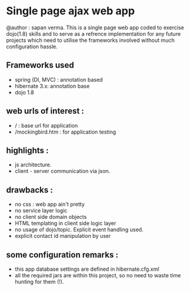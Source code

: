 # Single page ajax web app

@author : sapan verma.
This is a single page web app coded to exercise dojo(1.8) skills and to serve as a refrence implementation for any future projects which need to utilise the frameworks involved without much configuration hassle.

## Frameworks used
 - spring (DI, MVC) : annotation based
 - hibernate 3.x: annotation base
 - dojo 1.8

## web urls of interest : 
 - / : base url for application
 - /mockingbird.htm : for application testing
 
## highlights : 
 - js architecture.
 - client - server communication via json.

## drawbacks : 
 - no css : web app ain't pretty
 - no service layer logic
 - no client side domain objects
 - HTML templating in client side logic layer
 - no usage of dojo/topic. Explicit event handling used.
 - explicit contact id manipulation by user
 
## some configuration remarks :
 - this app database settings are defined in hibernate.cfg.xml
 - all the required jars are within this project, so no need to waste time hunting for them (!).

